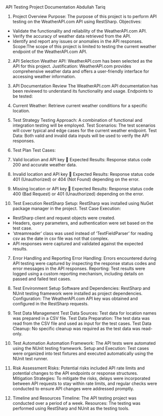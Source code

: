 API Testing Project Documentation
Abdullah Tariq



 1. Project Overview
Purpose:  The purpose of this project is to perform API testing on the WeatherAPI.com API using RestSharp.
Objectives:
-	Validate the functionality and reliability of the WeatherAPI.com API.
-	Verify the accuracy of weather data retrieved from the API.
-	Identify and report any issues or anomalies in the API responses.
Scope:The scope of this project is limited to testing the current weather endpoint of the WeatherAPI.com API.

2. API Selection
Weather API: WeatherAPI.com has been selected as the API for this project.
 Justification: WeatherAPI.com provides comprehensive weather data and offers a user-friendly interface for accessing weather information.

3. API Documentation Review
The WeatherAPI.com API documentation has been reviewed to understand its functionality and usage.
Endpoints to be tested:
1.	Current Weather: Retrieve current weather conditions for a specific location.


4. Test Strategy
Testing Approach: A combination of functional and integration testing will be employed.
Test Scenarios: The test scenarios will cover typical and edge cases for the current weather endpoint.
 Test Data: Both valid and invalid data inputs will be used to verify the API responses.

5. Test Plan
Test Cases:
1.	Valid location and API key
	Expected Results: Response status code 200 and accurate weather data.
2.	Invalid location and API key
	Expected Results: Response status code 401 (Unauthorized) or 404 (Not Found) depending on the error.
3.	Missing location or API key
	Expected Results: Response status code 400 (Bad Request) or 401 (Unauthorized) depending on the error.

6. Test Execution
RestSharp Setup: RestSharp was installed using NuGet package manager in the project.
Test Case Execution:
-	RestSharp client and request objects were created.
-	Headers, query parameters, and authentication were set based on the test case.
-	‘streamreader’ class was used instead of ‘TextFieldParser’ for reading csv as the date in csv file was not that complex.
-	API responses were captured and validated against the expected results.



7. Error Handling and Reporting
Error Handling: Errors encountered during API testing were captured by inspecting the response status codes and error messages in the API responses.
Reporting: Test results were logged using a custom reporting mechanism, including details on passed and failed test cases.

8. Test Environment Setup
Software and Dependencies: RestSharp and NUnit testing framework were installed as project dependencies.
Configuration: The WeatherAPI.com API key was obtained and configured in the RestSharp requests.

9. Test Data Management
Test Data Sources: Test data for location names was prepared in a CSV file.
Test Data Preparation: The test data was read from the CSV file and used as input for the test cases.
Test Data Cleanup: No specific cleanup was required as the test data was read-only.

10. Test Automation
Automation Framework: The API tests were automated using the NUnit testing framework.
Setup and Execution: Test cases were organized into test fixtures and executed automatically using the NUnit test runner.

11. Risk Assessment
Risks: Potential risks included API rate limits and potential changes to the API endpoints or response structures.
Mitigation Strategies: To mitigate the risks, delays were incorporated between API requests to stay within rate limits, and regular checks were conducted to ensure API changes were addressed promptly.

12. Timeline and Resources
Timeline: The API testing project was conducted over a period of a week.
Resources: The testing was performed using RestSharp and NUnit as the testing tools.
